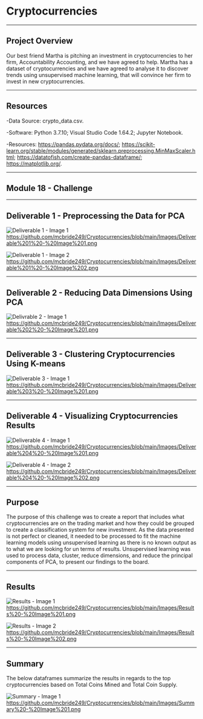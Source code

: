 # Cryptocurrencies


--------------------------------------------------------------------------------------------------------------------------------------------------------------------------------

## **Project Overview**

Our best friend Martha is pitching an investment in cryptocurrencies to her firm, Accountability Accounting, and we have agreed to help. Martha has a dataset of cryptocurrencies and we have agreed to analyse it to discover trends using unsupervised machine learning, that will convince her firm to invest in new cryptocurrencies.  

---------------------------------------------------------------------------------------------------------------------------------------------------------------------------------

## **Resources**

-Data Source: crypto_data.csv.

-Software: Python 3.7.10; Visual Studio Code 1.64.2; Jupyter Notebook.

-Resources: https://pandas.pydata.org/docs/; https://scikit-learn.org/stable/modules/generated/sklearn.preprocessing.MinMaxScaler.html; https://datatofish.com/create-pandas-dataframe/; https://matplotlib.org/.

---------------------------------------------------------------------------------------------------------------------------------------------------------------------------------

## **Module 18 - Challenge** 

---------------------------------------------------------------------------------------------------------------------------------------------------------------------------------

## **Deliverable 1 - Preprocessing the Data for PCA**  

![Deliverable 1 - Image 1](https://user-images.githubusercontent.com/92111396/155882359-9924be59-21f3-419b-a101-ff8741bd6ccb.png)
https://github.com/mcbride249/Cryptocurrencies/blob/main/Images/Deliverable%201%20-%20Image%201.png

![Deliverable 1 - Image 2](https://user-images.githubusercontent.com/92111396/155882361-9fe3b55a-6dd4-41bc-9a23-aba68cb5af82.png)
https://github.com/mcbride249/Cryptocurrencies/blob/main/Images/Deliverable%201%20-%20Image%202.png

---------------------------------------------------------------------------------------------------------------------------------------------------------------------------------

## **Deliverable 2 - Reducing Data Dimensions Using PCA**

![Delivrable 2 - Image 1](https://user-images.githubusercontent.com/92111396/155882366-f1a6cb94-ceb0-452e-951c-1aa424f2dfd4.png)
https://github.com/mcbride249/Cryptocurrencies/blob/main/Images/Deliverable%202%20-%20Image%201.png

---------------------------------------------------------------------------------------------------------------------------------------------------------------------------------

## **Deliverable 3 - Clustering Cryptocurrencies Using K-means**

![Deliverable 3 - Image 1](https://user-images.githubusercontent.com/92111396/155882367-b0e9e9f7-a88d-4309-af13-b9ef2d7e5507.png)
https://github.com/mcbride249/Cryptocurrencies/blob/main/Images/Deliverable%203%20-%20Image%201.png

---------------------------------------------------------------------------------------------------------------------------------------------------------------------------------

## **Deliverable 4 - Visualizing Cryptocurrencies Results**

![Deliverable 4 - Image 1](https://user-images.githubusercontent.com/92111396/156266073-9a863281-e5b1-492a-adab-ca3f1585ab29.png)
https://github.com/mcbride249/Cryptocurrencies/blob/main/Images/Deliverable%204%20-%20Image%201.png


![Deliverable 4 - Image 2](https://user-images.githubusercontent.com/92111396/156266094-c823af9c-fb54-46b4-a37e-4966d49107ab.png)
https://github.com/mcbride249/Cryptocurrencies/blob/main/Images/Deliverable%204%20-%20Image%202.png

---------------------------------------------------------------------------------------------------------------------------------------------------------------------------------

## **Purpose**

The purpose of this challenge was to create a report that includes what cryptocurrencies are on the trading market and how they could be grouped to create a classification system for new investment. As the data presented is not perfect or cleaned, it needed to be processed to fit the machine learning models using unsupervised learning as there is no known output as to what we are looking for un terms of results. Unsupervised learning was used to process data, cluster, reduce dimensions, and reduce the principal components of PCA, to present our findings to the board. 

---------------------------------------------------------------------------------------------------------------------------------------------------------------------------------

## **Results**

![Results - Image 1](https://user-images.githubusercontent.com/92111396/156266299-118c7208-b885-46cc-b0de-43216247b5c4.png)
https://github.com/mcbride249/Cryptocurrencies/blob/main/Images/Results%20-%20Image%201.png

![Results - Image 2](https://user-images.githubusercontent.com/92111396/156266308-2cc97ca3-b325-49c4-ad13-6ee7f32e691d.png)
https://github.com/mcbride249/Cryptocurrencies/blob/main/Images/Results%20-%20Image%202.png


---------------------------------------------------------------------------------------------------------------------------------------------------------------------------------

## **Summary**

The below dataframes summarize the results in regards to the top cryptocurrencies based on Total Coins Mined and Total Coin Supply.  

![Summary - Image 1](https://user-images.githubusercontent.com/92111396/156266864-639af812-9205-4bb5-881e-f75ff81abc82.png)
https://github.com/mcbride249/Cryptocurrencies/blob/main/Images/Summary%20-%20Image%201.png
